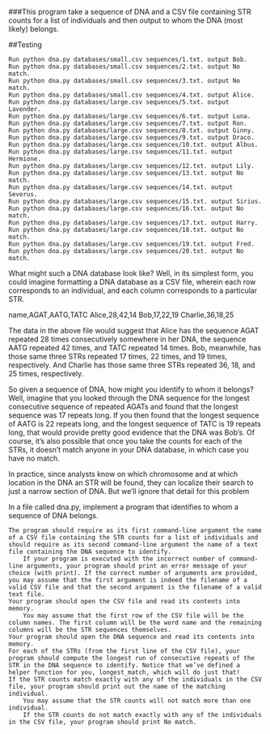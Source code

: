###This program take a sequence of DNA and a CSV file containing STR counts for a list of individuals and then output to whom the DNA (most likely) belongs.

##Testing


    Run python dna.py databases/small.csv sequences/1.txt. output Bob.
    Run python dna.py databases/small.csv sequences/2.txt. output No match.
    Run python dna.py databases/small.csv sequences/3.txt. output No match.
    Run python dna.py databases/small.csv sequences/4.txt. output Alice.
    Run python dna.py databases/large.csv sequences/5.txt. output Lavender.
    Run python dna.py databases/large.csv sequences/6.txt. output Luna.
    Run python dna.py databases/large.csv sequences/7.txt. output Ron.
    Run python dna.py databases/large.csv sequences/8.txt. output Ginny.
    Run python dna.py databases/large.csv sequences/9.txt. output Draco.
    Run python dna.py databases/large.csv sequences/10.txt. output Albus.
    Run python dna.py databases/large.csv sequences/11.txt. output Hermione.
    Run python dna.py databases/large.csv sequences/12.txt. output Lily.
    Run python dna.py databases/large.csv sequences/13.txt. output No match.
    Run python dna.py databases/large.csv sequences/14.txt. output Severus.
    Run python dna.py databases/large.csv sequences/15.txt. output Sirius.
    Run python dna.py databases/large.csv sequences/16.txt. output No match.
    Run python dna.py databases/large.csv sequences/17.txt. output Harry.
    Run python dna.py databases/large.csv sequences/18.txt. output No match.
    Run python dna.py databases/large.csv sequences/19.txt. output Fred.
    Run python dna.py databases/large.csv sequences/20.txt. output No match.

What might such a DNA database look like? Well, in its simplest form, you could imagine formatting a DNA database as a CSV file, wherein each row corresponds to an individual, and each column corresponds to a particular STR.

name,AGAT,AATG,TATC
Alice,28,42,14
Bob,17,22,19
Charlie,36,18,25


The data in the above file would suggest that Alice has the sequence AGAT repeated 28 times consecutively somewhere in her DNA, the sequence AATG repeated 42 times, and TATC repeated 14 times. Bob, meanwhile, has those same three STRs repeated 17 times, 22 times, and 19 times, respectively. And Charlie has those same three STRs repeated 36, 18, and 25 times, respectively.

So given a sequence of DNA, how might you identify to whom it belongs? Well, imagine that you looked through the DNA sequence for the longest consecutive sequence of repeated AGATs and found that the longest sequence was 17 repeats long. If you then found that the longest sequence of AATG is 22 repeats long, and the longest sequence of TATC is 19 repeats long, that would provide pretty good evidence that the DNA was Bob’s. Of course, it’s also possible that once you take the counts for each of the STRs, it doesn’t match anyone in your DNA database, in which case you have no match.

In practice, since analysts know on which chromosome and at which location in the DNA an STR will be found, they can localize their search to just a narrow section of DNA. But we’ll ignore that detail for this problem

In a file called dna.py, implement a program that identifies to whom a sequence of DNA belongs.

    The program should require as its first command-line argument the name of a CSV file containing the STR counts for a list of individuals and should require as its second command-line argument the name of a text file containing the DNA sequence to identify.
        If your program is executed with the incorrect number of command-line arguments, your program should print an error message of your choice (with print). If the correct number of arguments are provided, you may assume that the first argument is indeed the filename of a valid CSV file and that the second argument is the filename of a valid text file.
    Your program should open the CSV file and read its contents into memory.
        You may assume that the first row of the CSV file will be the column names. The first column will be the word name and the remaining columns will be the STR sequences themselves.
    Your program should open the DNA sequence and read its contents into memory.
    For each of the STRs (from the first line of the CSV file), your program should compute the longest run of consecutive repeats of the STR in the DNA sequence to identify. Notice that we’ve defined a helper function for you, longest_match, which will do just that!
    If the STR counts match exactly with any of the individuals in the CSV file, your program should print out the name of the matching individual.
        You may assume that the STR counts will not match more than one individual.
        If the STR counts do not match exactly with any of the individuals in the CSV file, your program should print No match.
